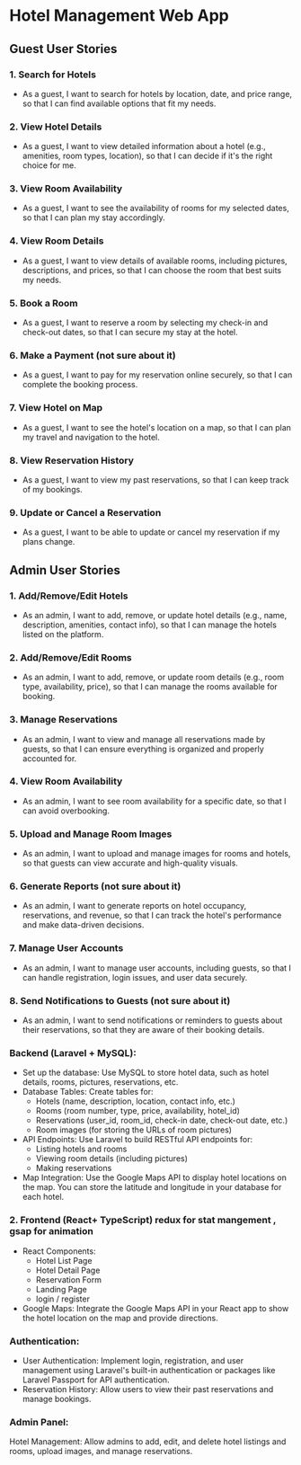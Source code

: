 
# Hotel Management Web App

## Guest User Stories

### 1. Search for Hotels
- As a guest, I want to search for hotels by location, date, and price range, so that I can find available options that fit my needs.

### 2. View Hotel Details
- As a guest, I want to view detailed information about a hotel (e.g., amenities, room types, location), so that I can decide if it's the right choice for me.

### 3. View Room Availability
- As a guest, I want to see the availability of rooms for my selected dates, so that I can plan my stay accordingly.

### 4. View Room Details
- As a guest, I want to view details of available rooms, including pictures, descriptions, and prices, so that I can choose the room that best suits my needs.

### 5. Book a Room
- As a guest, I want to reserve a room by selecting my check-in and check-out dates, so that I can secure my stay at the hotel.

### 6. Make a Payment (not sure about it)
- As a guest, I want to pay for my reservation online securely, so that I can complete the booking process.

### 7. View Hotel on Map
- As a guest, I want to see the hotel's location on a map, so that I can plan my travel and navigation to the hotel.

### 8. View Reservation History
- As a guest, I want to view my past reservations, so that I can keep track of my bookings.

### 9. Update or Cancel a Reservation
- As a guest, I want to be able to update or cancel my reservation if my plans change.

## Admin User Stories

### 1. Add/Remove/Edit Hotels
- As an admin, I want to add, remove, or update hotel details (e.g., name, description, amenities, contact info), so that I can manage the hotels listed on the platform.

### 2. Add/Remove/Edit Rooms
- As an admin, I want to add, remove, or update room details (e.g., room type, availability, price), so that I can manage the rooms available for booking.

### 3. Manage Reservations
- As an admin, I want to view and manage all reservations made by guests, so that I can ensure everything is organized and properly accounted for.

### 4. View Room Availability
- As an admin, I want to see room availability for a specific date, so that I can avoid overbooking.

### 5. Upload and Manage Room Images
- As an admin, I want to upload and manage images for rooms and hotels, so that guests can view accurate and high-quality visuals.

### 6. Generate Reports (not sure about it)
- As an admin, I want to generate reports on hotel occupancy, reservations, and revenue, so that I can track the hotel's performance and make data-driven decisions.

### 7. Manage User Accounts
- As an admin, I want to manage user accounts, including guests, so that I can handle registration, login issues, and user data securely.

### 8. Send Notifications to Guests (not sure about it)
- As an admin, I want to send notifications or reminders to guests about their reservations, so that they are aware of their booking details.



### Backend (Laravel + MySQL):
- Set up the database: Use MySQL to store hotel data, such as hotel details, rooms, pictures, reservations, etc.
- Database Tables: Create tables for:
	- Hotels (name, description, location, contact info, etc.)
	- Rooms (room number, type, price, availability, hotel_id)
	- Reservations (user_id, room_id, check-in date, check-out date, etc.)
	- Room images (for storing the URLs of room pictures)
- API Endpoints: Use Laravel to build RESTful API endpoints for:
	- Listing hotels and rooms
	- Viewing room details (including pictures)
	- Making reservations
- Map Integration: Use the Google Maps API to display hotel locations on the map. You can store the latitude and longitude in your database for each hotel.



### 2. Frontend (React+ TypeScript) redux for stat mangement , gsap for animation

- React Components:
	- Hotel List Page
	- Hotel Detail Page
	- Reservation Form
	- Landing Page
	- login / register
- Google Maps: Integrate the Google Maps API in your React app to show the hotel location on the map and provide directions.

### Authentication:
- User Authentication: Implement login, registration, and user management using Laravel's built-in authentication or packages like Laravel Passport for API authentication.
- Reservation History: Allow users to view their past reservations and manage bookings.
### Admin Panel:
Hotel Management: Allow admins to add, edit, and delete hotel listings and rooms, upload images, and manage reservations.

